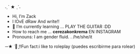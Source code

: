 ˗ˏˋ ★ ˎˊ˗
- Hi, I’m Zack
- I lOvE dRaw And write!!
- 🌱 I’m currently learning ... PLAY THE GUITAR :DD
-  How to reach me ...
__cerezakonkrema__ EN INSTAGRAM
-  Pronouns: I am gender fluid. . /he/she/it

─★ ˙🍓 ̟!!Fun fact:i like to roleplay 
(puedes escribirme para rolear)

<!---
StrAwzAcKy/StrAwzAcKy is a ✨ special ✨ repository because its `README.md` (this file) appears on your GitHub profile.
You can click the Preview link to take a look at your changes.
--->
